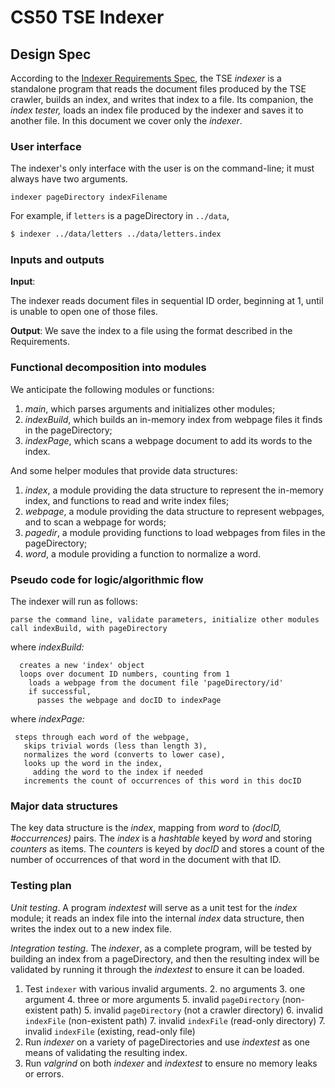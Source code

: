 # CS50 TSE Indexer
## Design Spec

According to the [Indexer Requirements Spec](REQUIREMENTS.md), the TSE *indexer* is a standalone program that reads the document files produced by the TSE crawler, builds an index, and writes that index to a file.  Its companion, the *index tester,* loads an index file produced by the indexer and saves it to another file. In this document we cover only the *indexer*.

### User interface

The indexer's only interface with the user is on the command-line; it must always have two arguments.

```
indexer pageDirectory indexFilename
```

For example, if `letters` is a pageDirectory in `../data`,

``` bash
$ indexer ../data/letters ../data/letters.index
```

### Inputs and outputs

**Input**: 

The indexer reads document files in sequential ID order, beginning at 1, until is unable to open one of those files.

**Output**: We save the index to a file using the format described in the Requirements.

### Functional decomposition into modules

We anticipate the following modules or functions:

 1. *main*, which parses arguments and initializes other modules;
 2. *indexBuild*, which builds an in-memory index from webpage files it finds in the pageDirectory;
 2. *indexPage*, which scans a webpage document to add its words to the index.

And some helper modules that provide data structures:

 1. *index*, a module providing the data structure to represent the in-memory index, and functions to read and write index files;
 1. *webpage*, a module providing the data structure to represent webpages, and to scan a webpage for words;
 2. *pagedir*, a module providing functions to load webpages from files in the pageDirectory;
 4. *word*, a module providing a function to normalize a word.

### Pseudo code for logic/algorithmic flow

The indexer will run as follows:

    parse the command line, validate parameters, initialize other modules
    call indexBuild, with pageDirectory

where *indexBuild:*

      creates a new 'index' object
      loops over document ID numbers, counting from 1
        loads a webpage from the document file 'pageDirectory/id'
        if successful, 
          passes the webpage and docID to indexPage

where *indexPage:*

     steps through each word of the webpage,
       skips trivial words (less than length 3),
       normalizes the word (converts to lower case),
       looks up the word in the index,
         adding the word to the index if needed
       increments the count of occurrences of this word in this docID

### Major data structures

The key data structure is the *index*, mapping from *word* to *(docID, #occurrences)* pairs.
The *index* is a *hashtable* keyed by *word* and storing *counters* as items.
The *counters* is keyed by *docID* and stores a count of the number of occurrences of that word in the document with that ID. 

### Testing plan

*Unit testing*.  A program *indextest* will serve as a unit test for the *index* module; it reads an index file into the internal *index* data structure, then writes the index out to a new index file.

*Integration testing*.  The *indexer*, as a complete program, will be tested by building an index from a pageDirectory, and then the resulting index will be validated by running it through the *indextest* to ensure it can be loaded.

1. Test `indexer` with various invalid arguments.
	2. no arguments
	3. one argument
	4. three or more arguments
	5. invalid `pageDirectory` (non-existent path)
	5. invalid `pageDirectory` (not a crawler directory)
	6. invalid `indexFile` (non-existent path)
	7. invalid `indexFile` (read-only directory)
	7. invalid `indexFile` (existing, read-only file)
0. Run *indexer* on a variety of pageDirectories and use *indextest* as one means of validating the resulting index.
0. Run *valgrind* on both *indexer* and *indextest* to ensure no memory leaks or errors.